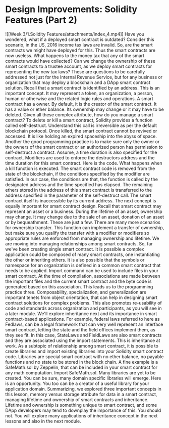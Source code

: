 # Design Improvements: Solidity Features (Part 2)
![[Week 3/1.Solidity Features/attachments/index_4.mp4]]
Have you wondered, what if a deployed smart contract is outdated? Consider this scenario, in the US, 2016 income tax laws are invalid. So, are the smart contracts we might have deployed for this. Thus the smart contracts are now useless. What happens to the money tax that any of the smart contracts would have collected? Can we change the ownership of these smart contracts to a trustee account, as we deploy smart contracts for representing the new tax laws? These are questions to be carefully addressed not just for the Internal Revenue Service, but for any business or organization that may deploy a blockchain and a DApp smart contract solution. Recall that a smart contract is identified by an address. This is an important concept. It may represent a token, an organization, a person, human or otherwise and the related logic rules and operations. A smart contract has a owner. By default, it is the creator of the smart contract. It has a value or ether balance. Its ownership may change or it may have to be deleted. Given all these complex attribute, how do you manage a smart contract? To delete or kill a smart contract, Solidity provides a function called self-destruct. Understand this call is irreversible as per the default blockchain protocol. Once killed, the smart contract cannot be revived or accessed. It is like holding an expired spaceship into the abyss of space. Another the good programming practice is to make sure only the owner or the owners of the smart contract or an authorized person has permission to self-destruct a contract. Assume, a time duration is also specified for the contract. Modifiers are used to enforce the destructors address and the time duration for this smart contract. Here is the code. What happens when a kill function is executed. The smart contract code is removed from the state of the blockchain, if the conditions specified by the modifier are satisfied. In our case, the conditions are that, the function is called by the designated address and the time specified has elapsed. The remaining ethers stored in the address of this smart contract is transferred to the address specified in the parameter of the self-destruct call. The smart contract itself is inaccessible by its current address. The next concept is equally important for smart contract design. Recall that smart contract may represent an asset or a business. During the lifetime of an asset, ownership may change. It may change due to the sale of an asset, donation of an asset or by bequeathment. These are just a few. There are many more scenarios for ownership transfer. This function can implement a transfer of ownership, but make sure you qualify the transfer with a modifier or modifiers so appropriate rules are enforced from managing ownership and lifetime. We are moving into managing relationships among smart contracts. So, far we've been creating single smart contract. It is possible a complex application could be composed of many smart contracts, one instantiating the other or inheriting others. It is also possible that the symbols or namespace for an organization is defined in a common smart contract that needs to be applied. Import command can be used to include files in your smart contract. At the time of compilation, associations are made between the important files and the current smart contract and the byte code is generated based on this association. This leads us to the programming practice three. Composability, specialization, and generalization are important tenets from object orientation, that can help in designing smart contract solutions for complex problems. This also promotes re-usability of code and standards across organization and participants, as you will see in a later module. We'll explore inheritance next and its importance in smart contract-based applications. For example, federal laws referred to here as Fedlaws, can be a legal framework that can very well represent an interface smart contract, letting the state and the field offices implement them, as they see fit. In this case, StateLaws and FieldLaws are also smart contracts and they are associated using the import statements. This is inheritance at work. As a subtopic of relationship among smart contract, it is possible to create libraries and import existing libraries into your Solidity smart contract code. Libraries are special smart contract with no ether balance, no payable functions and no state to be stored in the block chain. A fine example is a SafeMath.sol by Zeppelin, that can be included in your smart contract for any math computation. Import SafeMath.sol. Many libraries are yet to be created. You can be sure, many domain specific libraries will emerge. Here is an opportunity. You too can be a creator of a useful library for your application domain. Summarizing, we explored three important concepts in this lesson, memory versus storage attribute for data in a smart contract, managing lifetime and ownership of smart contracts and inheritance. Lifetime and ownership is something unique to smart contract, and some DApp developers may tend to downplay the importance of this. You should not. You will explore many applications of inheritance concept in the next lessons and also in the next module.